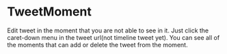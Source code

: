 # TweetMoment
Edit tweet in the moment that you are not able to see in it.
Just click the caret-down menu in the tweet url(not timeline tweet yet).
You can see all of the moments that can add or delete the tweet from the moment.
